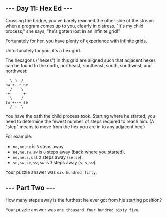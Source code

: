 ## --- Day 11: Hex Ed ---

Crossing the bridge, you've barely reached the other side of the stream when a program comes up to you, clearly in distress. "It's my child process," she says, "he's gotten lost in an infinite grid!"

Fortunately for her, you have plenty of experience with infinite grids.

Unfortunately for you, it's a hex grid.

The hexagons ("hexes") in this grid are aligned such that adjacent hexes can be found to the north, northeast, southeast, south, southwest, and northwest:

```text
  \ n  /
nw +--+ ne
  /    \
-+      +-
  \    /
sw +--+ se
  / s  \
```

You have the path the child process took. Starting where he started, you need to determine the fewest number of steps required to reach him. (A "step" means to move from the hex you are in to any adjacent hex.)

For example:

- ```ne,ne,ne``` is ```3``` steps away.
- ```ne,ne,sw,sw``` is ```0``` steps away (back where you started).
- ```ne,ne,s,s``` is ```2``` steps away (```se,se```).
- ```se,sw,se,sw,sw``` is ```3``` steps away (```s,s,sw```).

Your puzzle answer was ```six hundred fifty```.

## --- Part Two ---

How many steps away is the furthest he ever got from his starting position?

Your puzzle answer was ```one thousand four hundred sixty five```.